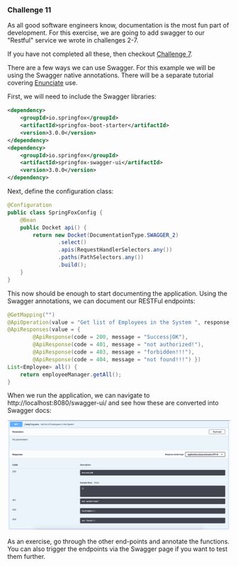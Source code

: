 ### Challenge 11

As all good software engineers know, documentation is the most fun part of development.
For this exercise, we are going to add swagger to our "Restful" service we wrote in challenges
2-7.

If you have not completed all these, then checkout [Challenge 7](https://github.com/fat-potato-uk/rest-demo-2f.git).

There are a few ways we can use Swagger. For this example we will be using the Swagger
native annotations. There will be a separate tutorial covering [Enunciate](https://github.com/stoicflame/enunciate) 
use.

First, we will need to include the Swagger libraries: 

```xml
<dependency>
    <groupId>io.springfox</groupId>
    <artifactId>springfox-boot-starter</artifactId>
    <version>3.0.0</version>
</dependency>
<dependency>
    <groupId>io.springfox</groupId>
    <artifactId>springfox-swagger-ui</artifactId>
    <version>3.0.0</version>
</dependency>
```


Next, define the configuration class:

```java
@Configuration
public class SpringFoxConfig {
    @Bean
    public Docket api() {
        return new Docket(DocumentationType.SWAGGER_2)
                .select()
                .apis(RequestHandlerSelectors.any())
                .paths(PathSelectors.any())
                .build();
    }
}
```

This now should be enough to start documenting the application. Using the Swagger annotations, we can document
our RESTFul endpoints:

```java
@GetMapping("")
@ApiOperation(value = "Get list of Employees in the System ", response = Iterable.class, tags = "employees")
@ApiResponses(value = {
        @ApiResponse(code = 200, message = "Success|OK"),
        @ApiResponse(code = 401, message = "not authorized!"),
        @ApiResponse(code = 403, message = "forbidden!!!"),
        @ApiResponse(code = 404, message = "not found!!!") })
List<Employee> all() {
    return employeeManager.getAll();
}
```

When we run the application, we can navigate to http://localhost:8080/swagger-ui/ and see how these are converted into
Swagger docs:

![Swagger](swagger.png?raw=true "Swagger")

As an exercise, go through the other end-points and annotate the functions. You can also trigger the endpoints via the
Swagger page if you want to test them further.